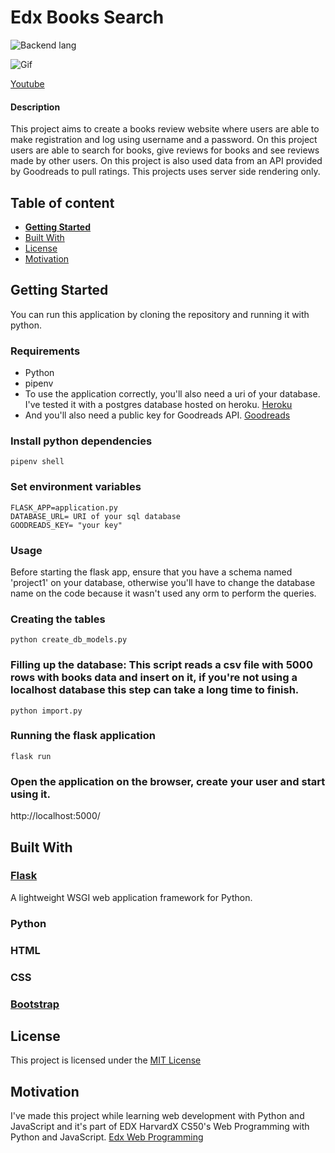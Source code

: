 

# Edx Books Search 

![Backend lang](https://img.shields.io/badge/python-3.8-green)


![Gif](https://media.giphy.com/media/Y1w3UooFM7tnDpIn6k/giphy.gif)

[Youtube](https://www.youtube.com/watch?v=iliQXR3SIqc&t=48s "video")

#### Description
This project aims to create a books review website where users are able to make registration and log using username and a password. On this project users are able to search for books, give reviews for books and see reviews made by other users. On this project is also used data from an API provided by Goodreads to pull ratings. This projects uses server side rendering only.

## Table of content

- [**Getting Started**](#getting-started)
- [Built With](#built-with)
- [License](#license)
- [Motivation](#motivation)

## Getting Started
You can run this application by cloning the repository and running it with python.

### Requirements
- Python
- pipenv
- To use the application correctly, you'll also need a uri of your database. I've tested it with a postgres database hosted on heroku. [Heroku](https://www.heroku.com/ "Heroku")
- And you'll also need a public key for Goodreads API. [Goodreads](https://www.goodreads.com/api "Goodreads")

### Install python dependencies
```console
pipenv shell
```

### Set environment variables
```console
FLASK_APP=application.py
DATABASE_URL= URI of your sql database
GOODREADS_KEY= "your key"
```

### Usage
Before starting the flask app, ensure that you have a schema named 'project1' on your database, otherwise you'll have to change the database name on the code because it wasn't used any orm to perform the queries.


### Creating the tables
```console
python create_db_models.py
```

### Filling up the database: This script reads a csv file with 5000 rows with books data and insert on it, if you're not using a localhost database this step can take a long time to finish.
```console
python import.py
```
### Running the flask application

```console
flask run
```
### Open the application on the browser, create your user and start using it.

http://localhost:5000/

## Built With

### [Flask](https://flask.palletsprojects.com/en/1.1.x/ "Flask")
A lightweight WSGI web application framework for Python.
### Python
### HTML
### CSS
### [Bootstrap](https://getbootstrap.com/ "Bootstrap")

## License

This project is licensed under the [MIT License](https://github.com/antfons/edx-books-search/blob/main/LICENSE)


## Motivation
I've made this project while learning web development with Python and JavaScript and it's part of EDX HarvardX CS50's Web Programming with Python and JavaScript. [Edx Web Programming](https://courses.edx.org/courses/course-v1:HarvardX+CS50W+Web/course/ "Edx Web Programming")
